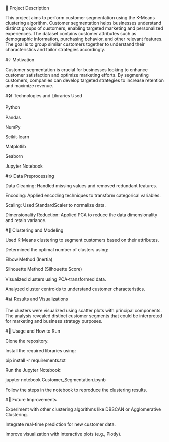 📝 Project Description

This project aims to perform customer segmentation using the K-Means clustering algorithm. Customer segmentation helps businesses understand distinct groups of customers, enabling targeted marketing and personalized experiences. The dataset contains customer attributes such as demographic information, purchasing behavior, and other relevant features. The goal is to group similar customers together to understand their characteristics and tailor strategies accordingly.

#💡 Motivation

Customer segmentation is crucial for businesses looking to enhance customer satisfaction and optimize marketing efforts. By segmenting customers, companies can develop targeted strategies to increase retention and maximize revenue.

#🛠️ Technologies and Libraries Used

Python

Pandas

NumPy

Scikit-learn

Matplotlib

Seaborn

Jupyter Notebook

#⚙️ Data Preprocessing

Data Cleaning: Handled missing values and removed redundant features.

Encoding: Applied encoding techniques to transform categorical variables.

Scaling: Used StandardScaler to normalize data.

Dimensionality Reduction: Applied PCA to reduce the data dimensionality and retain variance.

#🚀 Clustering and Modeling

Used K-Means clustering to segment customers based on their attributes.

Determined the optimal number of clusters using:

Elbow Method (Inertia)

Silhouette Method (Silhouette Score)

Visualized clusters using PCA-transformed data.

Analyzed cluster centroids to understand customer characteristics.

#📊 Results and Visualizations

The clusters were visualized using scatter plots with principal components. The analysis revealed distinct customer segments that could be interpreted for marketing and business strategy purposes.

#🚦 Usage and How to Run

Clone the repository.

Install the required libraries using:

pip install -r requirements.txt

Run the Jupyter Notebook:

jupyter notebook Customer_Segmentation.ipynb

Follow the steps in the notebook to reproduce the clustering results.

#🚀 Future Improvements

Experiment with other clustering algorithms like DBSCAN or Agglomerative Clustering.

Integrate real-time prediction for new customer data.

Improve visualization with interactive plots (e.g., Plotly).
